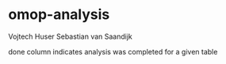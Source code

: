 # omop-analysis

Vojtech Huser
Sebastian van Saandijk

done column indicates analysis was completed for a given table
